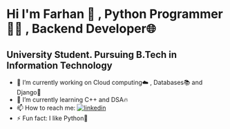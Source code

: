 # Hi I'm Farhan 👋 , Python Programmer👨‍💻 , Backend Developer🌐 
##  University Student. Pursuing B.Tech in Information Technology

- 🔭 I’m currently working on Cloud computing☁️ , Databases📚 and Django🦄
- 🌱 I’m currently learning C++ and DSA🔥
- 📫 How to reach me: [![linkedin](https://img.shields.io/badge/linkedin-0A66C2?style=for-the-badge&logo=linkedin&logoColor=white)](https://www.linkedin.com/in/farhan-nadim-3b59b8211/)
- ⚡ Fun fact: I like Python🤩
